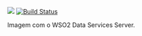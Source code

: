 [![](https://badge.imagelayers.io/vertigo/wso2apim:latest.svg)](https://imagelayers.io/?images=vertigo/wso2apim:latest 'Get your own badge on imagelayers.io')
[![Build Status](http://drone.vertigo.com.br/api/badges/wso2/wso2apim/status.svg)](http://drone.vertigo.com.br/wso2/wso2apim)

Imagem com o WSO2 Data Services Server.
